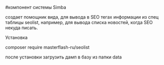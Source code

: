 #компонент системы Simba

создает помощник вида, для вывода в SEO тегах информации из спец таблицы seolist, например, для вывода списка новостей, когда SEO некуда писать.

Установка

composer require masterflash-ru/seolist

после установки загрузить дамп в базу из папки data


